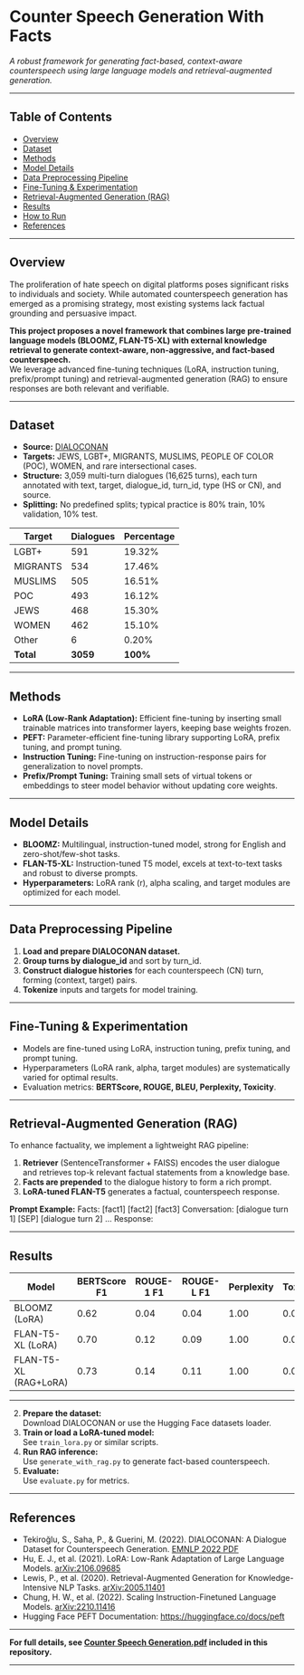 # Counter Speech Generation With Facts

_A robust framework for generating fact-based, context-aware counterspeech using large language models and retrieval-augmented generation._

---

## Table of Contents

- [Overview](#overview)
- [Dataset](#dataset)
- [Methods](#methods)
- [Model Details](#model-details)
- [Data Preprocessing Pipeline](#data-preprocessing-pipeline)
- [Fine-Tuning & Experimentation](#fine-tuning--experimentation)
- [Retrieval-Augmented Generation (RAG)](#retrieval-augmented-generation-rag)
- [Results](#results)
- [How to Run](#how-to-run)
- [References](#references)

---

## Overview

The proliferation of hate speech on digital platforms poses significant risks to individuals and society. While automated counterspeech generation has emerged as a promising strategy, most existing systems lack factual grounding and persuasive impact.

**This project proposes a novel framework that combines large pre-trained language models (BLOOMZ, FLAN-T5-XL) with external knowledge retrieval to generate context-aware, non-aggressive, and fact-based counterspeech.**  
We leverage advanced fine-tuning techniques (LoRA, instruction tuning, prefix/prompt tuning) and retrieval-augmented generation (RAG) to ensure responses are both relevant and verifiable.

---

## Dataset

- **Source:** [DIALOCONAN](https://aclanthology.org/2022.emnlp-main.549.pdf)
- **Targets:** JEWS, LGBT+, MIGRANTS, MUSLIMS, PEOPLE OF COLOR (POC), WOMEN, and rare intersectional cases.
- **Structure:** 3,059 multi-turn dialogues (16,625 turns), each turn annotated with text, target, dialogue_id, turn_id, type (HS or CN), and source.
- **Splitting:** No predefined splits; typical practice is 80% train, 10% validation, 10% test.

| Target      | Dialogues | Percentage |
|-------------|-----------|------------|
| LGBT+       | 591       | 19.32%     |
| MIGRANTS    | 534       | 17.46%     |
| MUSLIMS     | 505       | 16.51%     |
| POC         | 493       | 16.12%     |
| JEWS        | 468       | 15.30%     |
| WOMEN       | 462       | 15.10%     |
| Other       | 6         | 0.20%      |
| **Total**   | **3059**  | **100%**   |

---

## Methods

- **LoRA (Low-Rank Adaptation):** Efficient fine-tuning by inserting small trainable matrices into transformer layers, keeping base weights frozen.
- **PEFT:** Parameter-efficient fine-tuning library supporting LoRA, prefix tuning, and prompt tuning.
- **Instruction Tuning:** Fine-tuning on instruction-response pairs for generalization to novel prompts.
- **Prefix/Prompt Tuning:** Training small sets of virtual tokens or embeddings to steer model behavior without updating core weights.

---

## Model Details

- **BLOOMZ:** Multilingual, instruction-tuned model, strong for English and zero-shot/few-shot tasks.
- **FLAN-T5-XL:** Instruction-tuned T5 model, excels at text-to-text tasks and robust to diverse prompts.
- **Hyperparameters:** LoRA rank (r), alpha scaling, and target modules are optimized for each model.

---

## Data Preprocessing Pipeline

1. **Load and prepare DIALOCONAN dataset.**
2. **Group turns by dialogue_id** and sort by turn_id.
3. **Construct dialogue histories** for each counterspeech (CN) turn, forming (context, target) pairs.
4. **Tokenize** inputs and targets for model training.

---

## Fine-Tuning & Experimentation

- Models are fine-tuned using LoRA, instruction tuning, prefix tuning, and prompt tuning.
- Hyperparameters (LoRA rank, alpha, target modules) are systematically varied for optimal results.
- Evaluation metrics: **BERTScore, ROUGE, BLEU, Perplexity, Toxicity**.

---

## Retrieval-Augmented Generation (RAG)

To enhance factuality, we implement a lightweight RAG pipeline:

1. **Retriever** (SentenceTransformer + FAISS) encodes the user dialogue and retrieves top-k relevant factual statements from a knowledge base.
2. **Facts are prepended** to the dialogue history to form a rich prompt.
3. **LoRA-tuned FLAN-T5** generates a factual, counterspeech response.

**Prompt Example:**
Facts: [fact1] [fact2] [fact3]
Conversation: [dialogue turn 1] [SEP] [dialogue turn 2] ...
Response:

---

## Results

| Model                | BERTScore F1 | ROUGE-1 F1 | ROUGE-L F1 | Perplexity | Toxicity |
|----------------------|--------------|------------|------------|------------|----------|
| BLOOMZ (LoRA)        | 0.62         | 0.04       | 0.04       | 1.00       | 0.002    |
| FLAN-T5-XL (LoRA)    | 0.70         | 0.12       | 0.09       | 1.00       | 0.08     |
| FLAN-T5-XL (RAG+LoRA)| 0.73         | 0.14       | 0.11       | 1.00       | 0.07     |

---

2. **Prepare the dataset:**  
Download DIALOCONAN or use the Hugging Face datasets loader.
3. **Train or load a LoRA-tuned model:**  
See `train_lora.py` or similar scripts.
4. **Run RAG inference:**  
Use `generate_with_rag.py` to generate fact-based counterspeech.
5. **Evaluate:**  
Use `evaluate.py` for metrics.

---

## References

- Tekiroğlu, S., Saha, P., & Guerini, M. (2022). DIALOCONAN: A Dialogue Dataset for Counterspeech Generation. [EMNLP 2022 PDF](https://aclanthology.org/2022.emnlp-main.549.pdf)
- Hu, E. J., et al. (2021). LoRA: Low-Rank Adaptation of Large Language Models. [arXiv:2106.09685](https://arxiv.org/abs/2106.09685)
- Lewis, P., et al. (2020). Retrieval-Augmented Generation for Knowledge-Intensive NLP Tasks. [arXiv:2005.11401](https://arxiv.org/abs/2005.11401)
- Chung, H. W., et al. (2022). Scaling Instruction-Finetuned Language Models. [arXiv:2210.11416](https://arxiv.org/abs/2210.11416)
- Hugging Face PEFT Documentation: https://huggingface.co/docs/peft

---

**For full details, see [Counter Speech Generation.pdf](NLP_Project_Report.pdf) included in this repository.**

---

